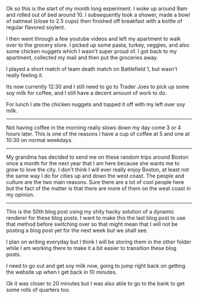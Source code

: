 Ok so this is the start of my month long experiment. I woke up around 9am and rolled out of bed around 10. I subsequently
took a shower, made a bowl of oatmeal (close to 2.5 cups) then finished off breakfast with a bottle of regular flavored
soylent.

I then went through a few youtube videos and left my apartment to walk over to the grocery store. I picked up some pasta,
turkey, veggies, and also some chicken nuggets which I wasn't super proud of. I got back to my apartment, collected my mail
and then put the groceries away.

I played a short match of team death match on Battlefield 1, but wasn't really feeling it.

Its now currently 12:30 and I still need to go to Trader Joes to pick up some soy milk for coffee, and I still have a decent
amount of work to do.

For lunch I ate the chicken nuggets and topped it off with my left over soy milk.

---

Not having coffee in the morning really slows down my day come 3 or 4 hours later. This is one of the reasons I have a cup of coffee at 5 and one at 10:30 on normal weekdays.


----

My grandma has decided to send me on these random trips around Boston once a month for the next year that I am here because
she wants me to grow to love the city. I don't think I will ever really enjoy Boston, at least not the same way I do
for cities up and down the west coast. The people and culture are the two main reasons. Sure there are a lot of cool
people here but the fact of the matter is that there are more of them on the west coast in my opinion.

----

This is the 50th blog post using my shity hacky solution of a dynamic renderer for these blog posts. I want to make this the last blog post to use that method before switching over so that might mean that I will not be posting a blog post yet for the next week but we shall see.

I plan on writing everyday but I think I will be storing them in the other folder while I am working there to make it a bit
easier to transition these blog posts.

I need to go out and get soy milk now, going to jump right back on getting the website up when I get back in 10 minutes.

Ok it was closer to 20 minutes but I was also able to go to the bank to get some rolls of quarters too.
